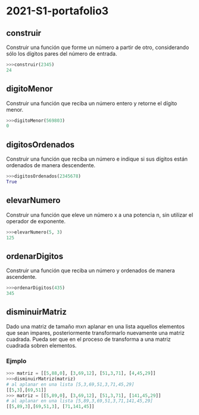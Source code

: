 # 2021-S1-portafolio3

## construir
Construir una función que forme un número a partir de otro, considerando sólo los dígitos pares del número de entrada.

```python
>>>construir(2345)     
24
```
## digitoMenor
Construir una función  que reciba un número entero y retorne el dígito menor.
```python
>>>digitoMenor(569803)      
0
```
## digitosOrdenados
Construir una función que reciba un número e indique si sus dígitos están ordenados de manera descendente.
```python
>>>digitosOrdenados(2345678)   
True
```
## elevarNumero
Construir una función que eleve un número x a una potencia n, sin utilizar el operador de exponente.
```python
>>>elevarNumero(5, 3)  	
125
```
## ordenarDigitos
Construir una función que reciba un número y ordenados de manera ascendente.
```python
>>>ordenarDigitos(435)  		
345
```

## disminuirMatriz
Dado una matriz de tamaño mxn aplanar en una lista aquellos elementos que sean impares, posteriormente transformarlo nuevamente una matriz cuadrada. Pueda ser que en el proceso de transforma a una matriz cuadrada sobren elementos.

### Ejmplo
```python
>>> matriz = [[5,88,0], [3,69,12], [51,3,71], [4,45,29]]
>>>disminuirMatriz(matriz)
# al aplanar en una lista [5,3,69,51,3,71,45,29]
[[5,3],[69,51]]
>>> matriz = [[5,89,0], [3,69,12], [51,3,71], [141,45,29]]
# al aplanar en una lista [5,89,3,69,51,3,71,141,45,29]
[[5,89,3],[69,51,3], [71,141,45]]
```
